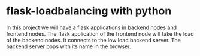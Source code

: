# flask-loadbalancing with python 
In this project we will have a flask applications in backend nodes and frontend nodes. The flask application of the frontend node will take the load of the backend nodes. It connects to the low load backend server. The backend server pops with its name in the browser. 
